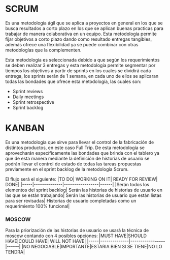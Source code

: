 # SCRUM
Es una metodología ágil que se aplica a proyectos en general en los que se busca resultados a corto plazo en los que se aplican buenas practicas para trabajar de manera colaborativa en un equipo. Esta metodología permite fijar objetivos a corto plazo dando como resultado entregas tangibles, además ofrece una flexibilidad ya se puede combinar con otras metodologías que la complementen.

Esta metodología es seleccionada debido a que según los requerimientos se deben realizar 3 entregas y esta metodología permite segmentar por tiempos los objetivos a partir de sprints en los cuales se dividirá cada entrega, los sprints serán de 1 semana, en cada uno de ellos se aplicaran todas las bondades que ofrece esta metodología, las cuales son:
- Sprint reviews
- Daily meetings
- Sprint retrospective
- Sprint backlog


# KANBAN 
Es una metodología que sirve para llevar el control de la fabricación de distintos productos, en este caso Full Trip. De esta metodología se aprovecharán específicamente las bondades que brinda con el tablero ya que de esta manera mediante la definición de historias de usuario se podrán llevar el control de estado de todas las tareas propuestas previamente en el sprint backlog de la metodología Scrum.

El flujo será el siguiente:
|TO DO| WORKING ON IT| READY FOR REVIEW| DONE|
|-----|--------------|-----------------|------|
|Serán todos los elementos del sprint backlog| Serán las historias de historias de usuario en las que se están trabajando| Serán las historias de usuario que están listas para ser revisadas| Historias de usuario completadas como un requerimiento 100% funcional|

### MOSCOW
Para la priorización de las historias de usuario se usará la técnica de moscow contando con 4 posibles opciones:
|MUST HAVE|SHOULD HAVE|COULD HAVE| WILL NOT HAVE|
|-----|--------------|-----------------|------|
|NO NEGOCIABLE|IMPORTANTE|ESTARIA BIEN SI SE TIENE|NO LO TENDRA|

